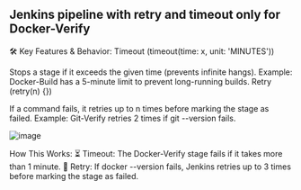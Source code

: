 ## Jenkins pipeline with retry and timeout only for Docker-Verify

🛠 Key Features & Behavior:
Timeout (timeout(time: x, unit: 'MINUTES'))

Stops a stage if it exceeds the given time (prevents infinite hangs).
Example: Docker-Build has a 5-minute limit to prevent long-running builds.
Retry (retry(n) {})

If a command fails, it retries up to n times before marking the stage as failed.
Example: Git-Verify retries 2 times if git --version fails.


![image](https://github.com/user-attachments/assets/e6603c9c-8f7f-4731-b2d9-fa6c849a263b)


 How This Works:
⏳ Timeout: The Docker-Verify stage fails if it takes more than 1 minute.
🔄 Retry: If docker --version fails, Jenkins retries up to 3 times before marking the stage as failed.



